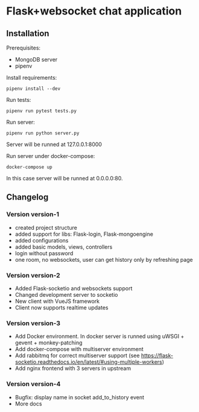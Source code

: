 
# Flask+websocket chat application

## Installation

Prerequisites:

* MongoDB server
* pipenv

Install requirements:

```
pipenv install --dev
```

Run tests:

```
pipenv run pytest tests.py
```

Run server:

```
pipenv run python server.py
```

Server will be runned at 127.0.0.1:8000

Run server under docker-compose:

```
docker-compose up
```

In this case server will be runned at 0.0.0.0:80.


## Changelog

### Version version-1

* created project structure
* added support for libs: Flask-login, Flask-mongoengine
* added configurations
* added basic models, views, controllers
* login without password
* one room, no websockets, user can get history only by refreshing page


### Version version-2

* Added Flask-socketio and websockets support
* Changed development server to socketio
* New client with VueJS framework
* Client now supports realtime updates

### Version version-3

* Add Docker environment. In docker server is runned using uWSGI + gevent + monkey-patching
* Add docker-compose with multiserver environment
* Add rabbitmq for correct multiserver support (see https://flask-socketio.readthedocs.io/en/latest/#using-multiple-workers)
* Add nginx frontend with 3 servers in upstream

### Version version-4

* Bugfix: display name in socket add_to_history event
* More docs